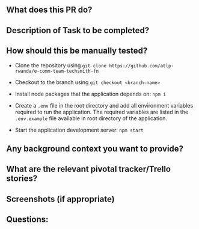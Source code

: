 ## What does this PR do?

## Description of Task to be completed?

## How should this be manually tested?

- Clone the repository using `git clone https://github.com/atlp-rwanda/e-comm-team-techsmith-fn`

- Checkout to the branch using `git checkout <branch-name>`

- Install node packages that the application depends on: `npm i`

- Create a `.env` file in the root directory and add all environment variables required to run the application. The required variables are listed in the `.env.example` file available in root directory of the application.

- Start the application development server: `npm start`

## Any background context you want to provide?

## What are the relevant pivotal tracker/Trello stories?

## Screenshots (if appropriate)

## Questions:
